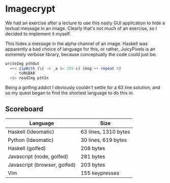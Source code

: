 # Imagecrypt

We had an exercise after a lecture to use this nasty GUI application to hide a textual message in an image. Clearly that's not much of an exercise, so I decided to implement it myself.

This hides a message in the alpha channel of an image. Haskell was apparently a bad choice of language for this, or rather, JuicyPixels is an extremely verbose library, because conceptually the code could just be:

```haskell
writeImg pthOut
  =<< zipWith (\c -> _a $= 255-c) (msg ++ repeat 0)
    . toRGBA8
  <$> readImg pthIn
```

Being a golfing addict I obviously couldn't settle for a 63 line solution, and so my quest began to find the shortest language to do this in.

## Scoreboard

| Language                     | Size                 |
| -------------------          | --------             |
| Haskell (Ideomatic)          | 63 lines, 1310 bytes |
| Python (Ideomatic)           | 30 lines, 619 bytes  |
| Haskell (golfed)             | 208 bytes            |
| Javascript (node, golfed)    | 281 bytes            |
| Javascript (browser, golfed) | 203 bytes            |
| Vim                          | 155 keypresses       |
